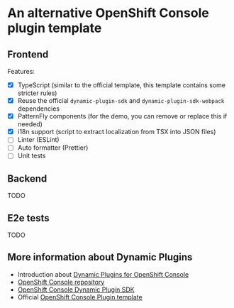 # An alternative OpenShift Console plugin template

## Frontend

Features:

* [x] TypeScript (similar to the official template, this template contains some stricter rules)
* [x] Reuse the official `dynamic-plugin-sdk` and `dynamic-plugin-sdk-webpack` dependencies
* [x] PatternFly components (for the demo, you can remove or replace this if needed)
* [x] i18n support (script to extract localization from TSX into JSON files)
* [ ] Linter (ESLint)
* [ ] Auto formatter (Prettier)
* [ ] Unit tests

## Backend

TODO

## E2e tests

TODO

## More information about Dynamic Plugins

* Introduction about [Dynamic Plugins for OpenShift Console](https://github.com/openshift/enhancements/blob/master/enhancements/console/dynamic-plugins.md)
* [OpenShift Console repository](https://github.com/openshift/console)
* [OpenShift Console Dynamic Plugin SDK](https://github.com/openshift/console/tree/master/frontend/packages/console-dynamic-plugin-sdk)
* Official [OpenShift Console Plugin template](https://github.com/openshift/console-plugin-template)
